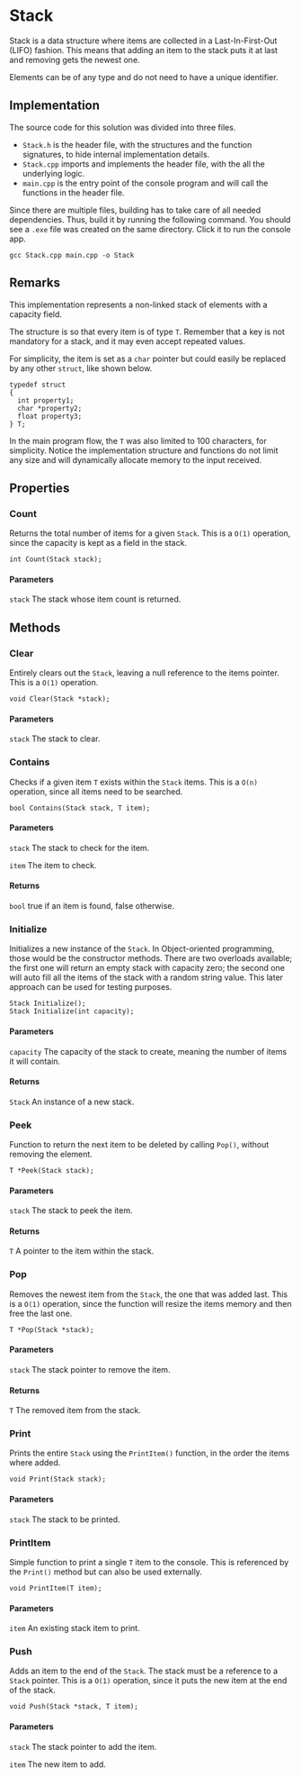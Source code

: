 # Stack

Stack is a data structure where items are collected in a Last-In-First-Out (LIFO) fashion.
This means that adding an item to the stack puts it at last and removing gets the newest one.

Elements can be of any type and do not need to have a unique identifier.

## Implementation

The source code for this solution was divided into three files.
* `Stack.h` is the header file, with the structures and the function signatures, to hide internal implementation details.
* `Stack.cpp` imports and implements the header file, with the all the underlying logic.
* `main.cpp` is the entry point of the console program and will call the functions in the header file.

Since there are multiple files, building has to take care of all needed dependencies.
Thus, build it by running the following command. You should see a `.exe` file was created on the same directory.
Click it to run the console app.

```
gcc Stack.cpp main.cpp -o Stack
```

## Remarks

This implementation represents a non-linked stack of elements with a capacity field.

The structure is so that every item is of type `T`.
Remember that a key is not mandatory for a stack, and it may even accept repeated values.

For simplicity, the item is set as a `char` pointer but could easily be replaced by any other `struct`, like shown below.

```
typedef struct
{
  int property1;
  char *property2;
  float property3;
} T;
```

In the main program flow, the `T` was also limited to 100 characters, for simplicity.
Notice the implementation structure and functions do not limit any size and will dynamically allocate memory to the input received.

## Properties

### Count

Returns the total number of items for a given `Stack`.
This is a `O(1)` operation, since the capacity is kept as a field in the stack.

```
int Count(Stack stack);
```

#### Parameters

`stack`
The stack whose item count is returned.

## Methods

### Clear

Entirely clears out the `Stack`, leaving a null reference to the items pointer.
This is a `O(1)` operation.

```
void Clear(Stack *stack);
```

#### Parameters

`stack`
The stack to clear.

### Contains

Checks if a given item `T` exists within the `Stack` items.
This is a `O(n)` operation, since all items need to be searched.

```
bool Contains(Stack stack, T item);
```

#### Parameters

`stack`
The stack to check for the item.

`item`
The item to check.

#### Returns
`bool` true if an item is found, false otherwise.

### Initialize

Initializes a new instance of the `Stack`.
In Object-oriented programming, those would be the constructor methods.
There are two overloads available; the first one will return an empty stack with capacity zero; the second one will auto fill all the items of the stack with a random string value.
This later approach can be used for testing purposes.

```
Stack Initialize();
Stack Initialize(int capacity);
```

#### Parameters

`capacity`
The capacity of the stack to create, meaning the number of items it will contain.

#### Returns
`Stack` An instance of a new stack.

### Peek

Function to return the next item to be deleted by calling `Pop()`, without removing the element.

```
T *Peek(Stack stack);
```

#### Parameters

`stack`
The stack to peek the item.

#### Returns
`T` A pointer to the item within the stack.

### Pop

Removes the newest item from the `Stack`, the one that was added last.
This is a `O(1)` operation, since the function will resize the items memory and then free the last one.

```
T *Pop(Stack *stack);
```

#### Parameters

`stack`
The stack pointer to remove the item.

#### Returns
`T` The removed item from the stack.

### Print

Prints the entire `Stack` using the `PrintItem()` function, in the order the items where added.

```
void Print(Stack stack);
```

#### Parameters

`stack`
The stack to be printed.

### PrintItem

Simple function to print a single `T` item to the console.
This is referenced by the `Print()` method but can also be used externally.

```
void PrintItem(T item);
```

#### Parameters

`item`
An existing stack item to print.

### Push

Adds an item to the end of the `Stack`. The stack must be a reference to a `Stack` pointer.
This is a `O(1)` operation, since it puts the new item at the end of the stack.

```
void Push(Stack *stack, T item);
```

#### Parameters

`stack`
The stack pointer to add the item.

`item`
The new item to add.